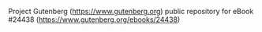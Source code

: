 Project Gutenberg (https://www.gutenberg.org) public repository for eBook #24438 (https://www.gutenberg.org/ebooks/24438)
